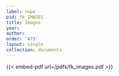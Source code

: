 ```yaml
---
label: nope
pid: fk_IMAGES
title: Images
year:
author:
order: '473'
layout: single
collection: documents
---
```



{{< embed-pdf url=/pdfs/fk_images.pdf >}}